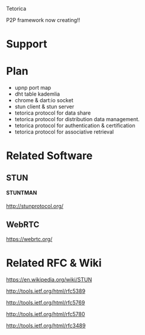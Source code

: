 Tetorica

P2P framework now creating!!

# Support

# Plan
+ upnp port map
+ dht table kademlia
+ chrome & dart:io socket
+ stun client & stun server
+ tetorica protocol for data share
+ tetorica protocol for distribution data management.
+ tetorica protocol for authentication & certification
+ tetorica protocol for associative retrieval

# Related Software

## STUN
#### STUNTMAN
http://stunprotocol.org/

## WebRTC
https://webrtc.org/


# Related RFC & Wiki
https://en.wikipedia.org/wiki/STUN

http://tools.ietf.org/html/rfc5389

http://tools.ietf.org/html/rfc5769

http://tools.ietf.org/html/rfc5780

http://tools.ietf.org/html/rfc3489

